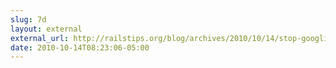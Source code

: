 ```yaml
---
slug: 7d
layout: external
external_url: http://railstips.org/blog/archives/2010/10/14/stop-googling/?utm_source=feedburner&utm_medium=feed&utm_campaign=Feed%3A+railstips+%28Rails+Tips%29
date: 2010-10-14T08:23:06-05:00
---
```

